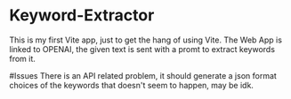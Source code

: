# Keyword-Extractor
This is my first Vite app, just to get the hang of using Vite. 
The Web App is linked to OPENAI, the given text is sent with a promt to extract keywords from it.

#Issues
There is an API related problem, it should generate a json format choices of the keywords that doesn't seem to happen, may be idk. 

